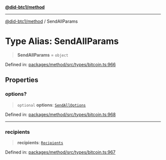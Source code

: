 [**@did-btc1/method**](../README.md)

***

[@did-btc1/method](../globals.md) / SendAllParams

# Type Alias: SendAllParams

> **SendAllParams** = `object`

Defined in: [packages/method/src/types/bitcoin.ts:966](https://github.com/dcdpr/did-btc1-js/blob/751aedd75738c26882a2149e644ae32b9e424707/packages/method/src/types/bitcoin.ts#L966)

## Properties

### options?

> `optional` **options**: [`SendAllOptions`](SendAllOptions.md)

Defined in: [packages/method/src/types/bitcoin.ts:968](https://github.com/dcdpr/did-btc1-js/blob/751aedd75738c26882a2149e644ae32b9e424707/packages/method/src/types/bitcoin.ts#L968)

***

### recipients

> **recipients**: [`Recipients`](Recipients.md)

Defined in: [packages/method/src/types/bitcoin.ts:967](https://github.com/dcdpr/did-btc1-js/blob/751aedd75738c26882a2149e644ae32b9e424707/packages/method/src/types/bitcoin.ts#L967)
